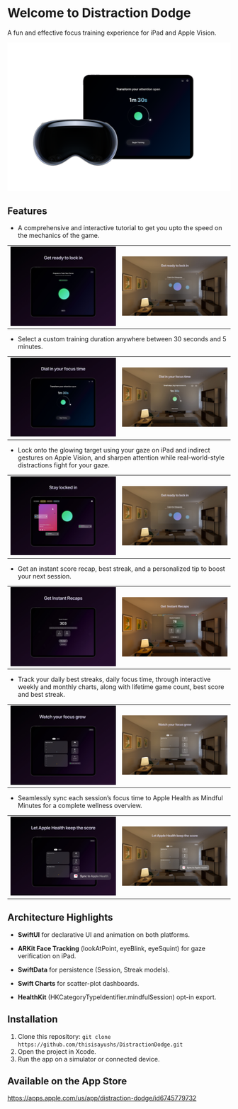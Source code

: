 # Welcome to Distraction Dodge

A fun and effective focus training experience for iPad and Apple Vision.

![App Screenshot](Screenshots/Poster.png)

## Features

- A comprehensive and interactive tutorial to get you upto the speed on the mechanics of the game.

<table align="center" width="100%" cellspacing="10" cellpadding="10">
  <tr>
    <td align="center" width="50%">
      <img src="Screenshots/iPadOS/Tutorial.jpg" alt="iPadOS Tutorial Screen" width="100%" />
    </td>
    <td align="center" width="50%">
      <img src="Screenshots/visionOS/Tutorial.jpg" alt="visionOS Tutorial Window" width="100%" />
    </td>
  </tr>
</table>
  
- Select a custom training duration anywhere between 30 seconds and 5 minutes.

<table align="center" width="100%" cellspacing="10" cellpadding="10">
  <tr>
    <td align="center" width="50%">
      <img src="Screenshots/iPadOS/Home.jpg" alt="iPadOS Home Screen" width="100%" />
    </td>
    <td align="center" width="50%">
      <img src="Screenshots/visionOS/Home.jpg" alt="visionOS Home Window" width="100%" />
    </td>
  </tr>
</table>
  
- Lock onto the glowing target using your gaze on iPad and indirect gestures on Apple Vision, and sharpen attention while real-world-style distractions fight for your gaze.

<table align="center" width="100%" cellspacing="10" cellpadding="10">
  <tr>
    <td align="center" width="50%">
      <img src="Screenshots/iPadOS/Game.jpg" alt="iPadOS Main Game Screen" width="100%" />
    </td>
    <td align="center" width="50%">
      <img src="Screenshots/visionOS/Tutorial.jpg" alt="visionOS Main Game Window" width="100%" />
    </td>
  </tr>
</table>

- Get an instant score recap, best streak, and a personalized tip to boost your next session.

<table align="center" width="100%" cellspacing="10" cellpadding="10">
  <tr>
    <td align="center" width="50%">
      <img src="Screenshots/iPadOS/Conclusion.jpg" alt="iPadOS Conclusion screen." width="100%" />
    </td>
    <td align="center" width="50%">
      <img src="Screenshots/visionOS/Conclusion.jpg" alt="visionOS Conclusion window." width="100%" />
    </td>
  </tr>
</table>

- Track your daily best streaks, daily focus time, through interactive weekly and monthly charts, along with lifetime game count, best score and best streak.

<table align="center" width="100%" cellspacing="10" cellpadding="10">
  <tr>
    <td align="center" width="50%">
      <img src="Screenshots/iPadOS/Stats.jpg" alt="iPadOS Stats Screen" width="100%" />
    </td>
    <td align="center" width="50%">
      <img src="Screenshots/visionOS/Stats.jpg" alt="visionOS Stats Window" width="100%" />
    </td>
  </tr>
</table>

- Seamlessly sync each session’s focus time to Apple Health as Mindful Minutes for a complete wellness overview.

<table align="center" width="100%" cellspacing="10" cellpadding="10">
  <tr>
    <td align="center" width="50%">
      <img src="Screenshots/iPadOS/Apple Health.jpg" alt="iPadOS Apple Health feature highlight" width="100%" />
    </td>
    <td align="center" width="50%">
      <img src="Screenshots/visionOS/Apple Health.jpg" alt="visionOS Apple Health feauture hightlight." width="100%" />
    </td>
  </tr>
</table>

## Architecture Highlights

- **SwiftUI** for declarative UI and animation on both platforms.

- **ARKit Face Tracking** (lookAtPoint, eyeBlink, eyeSquint) for gaze verification on iPad.

- **SwiftData** for persistence (Session, Streak models).

- **Swift Charts** for scatter-plot dashboards.

- **HealthKit** (HKCategoryTypeIdentifier.mindfulSession) opt-in export.

## Installation

1. Clone this repository: `git clone https://github.com/thisisayushs/DistractionDodge.git`
2. Open the project in Xcode.
3. Run the app on a simulator or connected device.

## Available on the App Store

https://apps.apple.com/us/app/distraction-dodge/id6745779732

